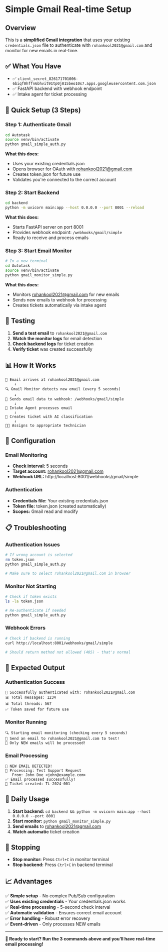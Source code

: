 # Simple Gmail Real-time Setup

## Overview
This is a **simplified Gmail integration** that uses your existing `credentials.json` file to authenticate with `rohankool2021@gmail.com` and monitor for new emails in real-time.

## ✅ What You Have
- ✅ `client_secret_826171701006-6biqf0hffn6bhvit91tp0j015beo10s7.apps.googleusercontent.com.json`
- ✅ FastAPI backend with webhook endpoint
- ✅ Intake agent for ticket processing

## 🚀 Quick Setup (3 Steps)

### Step 1: Authenticate Gmail
```bash
cd Autotask
source venv/bin/activate
python gmail_simple_auth.py
```

**What this does:**
- Uses your existing credentials.json
- Opens browser for OAuth with rohankool2021@gmail.com
- Creates token.json for future use
- Validates you're connected to the correct account

### Step 2: Start Backend
```bash
cd backend
python -m uvicorn main:app --host 0.0.0.0 --port 8001 --reload
```

**What this does:**
- Starts FastAPI server on port 8001
- Provides webhook endpoint: `/webhooks/gmail/simple`
- Ready to receive and process emails

### Step 3: Start Email Monitor
```bash
# In a new terminal
cd Autotask
source venv/bin/activate
python gmail_monitor_simple.py
```

**What this does:**
- Monitors rohankool2021@gmail.com for new emails
- Sends new emails to webhook for processing
- Creates tickets automatically via intake agent

## 🧪 Testing

1. **Send a test email** to `rohankool2021@gmail.com`
2. **Watch the monitor logs** for email detection
3. **Check backend logs** for ticket creation
4. **Verify ticket** was created successfully

## 📊 How It Works

```
📧 Email arrives at rohankool2021@gmail.com
    ↓
🔍 Gmail Monitor detects new email (every 5 seconds)
    ↓
📡 Sends email data to webhook: /webhooks/gmail/simple
    ↓
🤖 Intake Agent processes email
    ↓
🎫 Creates ticket with AI classification
    ↓
👨‍💻 Assigns to appropriate technician
```

## 🔧 Configuration

### Email Monitoring
- **Check interval:** 5 seconds
- **Target account:** rohankool2021@gmail.com
- **Webhook URL:** http://localhost:8001/webhooks/gmail/simple

### Authentication
- **Credentials file:** Your existing credentials.json
- **Token file:** token.json (created automatically)
- **Scopes:** Gmail read and modify

## 📋 Troubleshooting

### Authentication Issues
```bash
# If wrong account is selected
rm token.json
python gmail_simple_auth.py

# Make sure to select rohankool2021@gmail.com in browser
```

### Monitor Not Starting
```bash
# Check if token exists
ls -la token.json

# Re-authenticate if needed
python gmail_simple_auth.py
```

### Webhook Errors
```bash
# Check if backend is running
curl http://localhost:8001/webhooks/gmail/simple

# Should return method not allowed (405) - that's normal
```

## 🎯 Expected Output

### Authentication Success
```
🎉 Successfully authenticated with: rohankool2021@gmail.com
📊 Total messages: 1234
📊 Total threads: 567
✅ Token saved for future use
```

### Monitor Running
```
🔍 Starting email monitoring (checking every 5 seconds)
📧 Send an email to rohankool2021@gmail.com to test!
🚨 Only NEW emails will be processed!
```

### Email Processing
```
🚨 NEW EMAIL DETECTED!
📧 Processing: Test Support Request
   From: John Doe <john@example.com>
✅ Email processed successfully!
🎫 Ticket created: TL-2024-001
```

## 🔄 Daily Usage

1. **Start backend:** `cd backend && python -m uvicorn main:app --host 0.0.0.0 --port 8001`
2. **Start monitor:** `python gmail_monitor_simple.py`
3. **Send emails** to rohankool2021@gmail.com
4. **Watch automatic** ticket creation

## 🛑 Stopping

- **Stop monitor:** Press `Ctrl+C` in monitor terminal
- **Stop backend:** Press `Ctrl+C` in backend terminal

## 📈 Advantages

✅ **Simple setup** - No complex Pub/Sub configuration  
✅ **Uses existing credentials** - Your credentials.json works  
✅ **Real-time processing** - 5-second check interval  
✅ **Automatic validation** - Ensures correct email account  
✅ **Error handling** - Robust error recovery  
✅ **Event-driven** - Only processes NEW emails  

---

**🎉 Ready to start? Run the 3 commands above and you'll have real-time email processing!**
